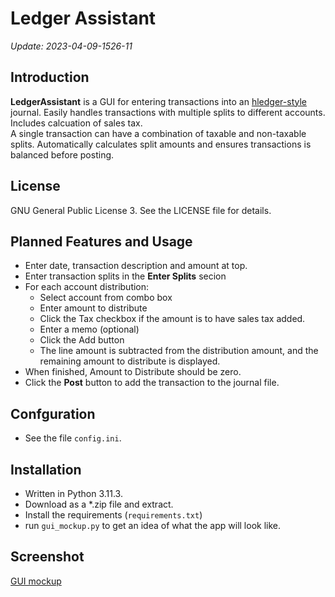 # Ledger Assistant
*Update: 2023-04-09-1526-11*

## Introduction

**LedgerAssistant** is a GUI for entering transactions into an [hledger-style](https://hledger.org) journal.
Easily handles transactions with multiple splits to different accounts. Includes calcuation of sales tax.  
A single transaction can have a combination of taxable and non-taxable splits.
Automatically calculates split amounts and ensures transactions is balanced before posting.

## License
 GNU General Public License 3. See the LICENSE file for details.
                       
## Planned Features and Usage
- Enter date, transaction description and amount at top.
- Enter transaction splits in the **Enter Splits** secion
- For each account distribution:
    - Select account from combo box
    - Enter amount to distribute
    - Click the Tax checkbox if the amount is to have sales tax added.
    - Enter a memo (optional)
    - Click the Add button
    - The line amount is subtracted from the distribution amount, and the remaining amount to distribute is displayed.
- When finished, Amount to Distribute should be zero. 
- Click the **Post** button to add the transaction to the journal file.
 
## Confguration
- See the file `config.ini`.

## Installation
- Written in Python 3.11.3. 
- Download as a *.zip file and extract.
- Install the requirements (``requirements.txt``)
- run ``gui_mockup.py`` to get an idea of what the app will look like.
 
## Screenshot

[GUI mockup](interface_design/gui-mockup.jpg)

